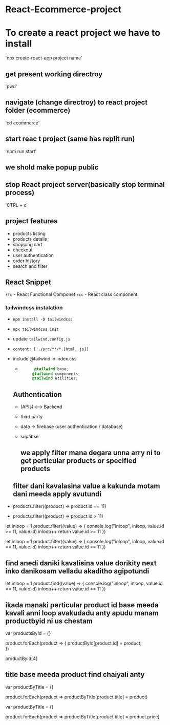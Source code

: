 # React-Ecommerce-project

# To create a react project we have to install
'npx create-react-app project name'

## get present working directroy
'pwd'

## navigate (change directroy) to react project folder (ecommerce)
'cd ecommerce'

## start reac t project (same has replit run)
'npm run start'

## we shold make popup public

## stop React project server(basically stop terminal process)
'CTRL + c'

## project features
- products listing
- products details
- shopping cart
- checkout
- user authentication
- order history
- search and filter


## React Snippet
`rfc` - React Functional Componet
`rcc` - React class component

### tailwindcss instalation
- `npm install -D tailwindcss`
- `npx tailwindcss init`
- update `tailwind.config.js`
- `content: ['./src/**/*.[html, js]]`

- include @tailwind in index.css 
  - ```css
          @tailwind base;
         @tailwind components;
         @tailwind utilities;
  
  ## Authentication 
  - (APIs) <--> Backend
  - third party

  - data -> firebase (user authentication / database)
  - supabse


    ## we apply filter mana degara unna arry ni to get perticular products or specified products
   
   ## filter dani kavalasina value a kakunda motam dani meeda apply avutundi
- products.filter((product) => product.id == 11)

- products.filter((product) => product.id > 11)

 let inloop = 1
 product.filter((value) => {
  console.log("inloop", inloop, value.id >= 11, value.id)
  inloop++
  return value.id >= 11
 })

let inloop = 1
 product.filter((value) => {
  console.log("inloop", inloop, value.id == 11, value.id)
  inloop++
  return value.id == 11
 })


 
  ## find anedi daniki kavalisina value dorikity next inko danikosam velladu akaditho agipotundi
let inloop = 1
 product.find((value) => {
  console.log("inloop", inloop, value.id == 11, value.id)
  inloop++
  return value.id == 11
 })


## ikada manaki perticular product id base meeda kavali anni loop avakudadu anty apudu manam productbyid ni us chestam 

var productsById = {}

product.forEach(product => {
  productById[product.id] = product;  
})

productById[4]


## title base meeda product find chaiyali anty
var productByTitle = {}

product.forEach(product => productByTitle[product.title] = product)

var productByTitle = {}

product.forEach(product => productByTitle[product.title] = product.price)









